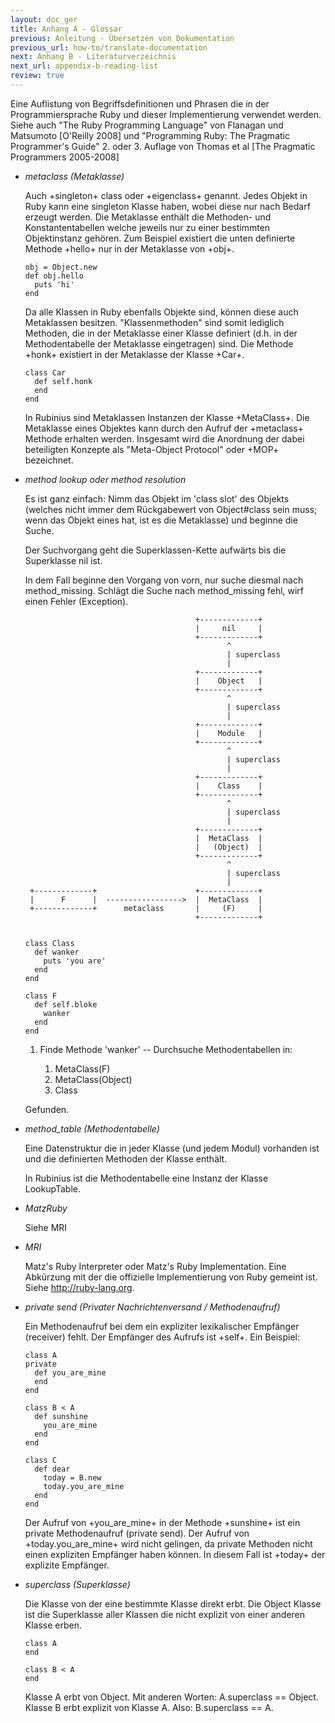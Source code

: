 ```yaml
---
layout: doc_ger
title: Anhang A - Glossar
previous: Anleitung - Übersetzen von Dokumentation
previous_url: how-to/translate-documentation
next: Anhang B - Literaturverzeichnis
next_url: appendix-b-reading-list
review: true
---
```


Eine Auflistung von Begriffsdefinitionen und Phrasen die in der
Programmiersprache Ruby und dieser Implementierung verwendet
werden. Siehe auch "The Ruby Programming Language" von Flanagan und
Matsumoto [O'Reilly 2008] und "Programming Ruby: The Pragmatic
Programmer's Guide" 2. oder 3. Auflage von Thomas et al [The Pragmatic Programmers
2005-2008]


* _metaclass (Metaklasse)_

  Auch +singleton+ class oder +eigenclass+ genannt. Jedes Objekt in
  Ruby kann eine singleton Klasse haben, wobei diese nur nach Bedarf
  erzeugt werden. Die Metaklasse enthält die Methoden- und
  Konstantentabellen welche jeweils nur zu einer bestimmten
  Objektinstanz gehören.
  Zum Beispiel existiert die unten definierte Methode +hello+ nur in
  der Metaklasse von +obj+.

      obj = Object.new
      def obj.hello
        puts 'hi'
      end

  Da alle Klassen in Ruby ebenfalls Objekte sind, können diese auch
  Metaklassen besitzen. "Klassenmethoden" sind somit lediglich
  Methoden, die in der Metaklasse einer Klasse definiert (d.h. in der
  Methodentabelle der Metaklasse eingetragen) sind. Die Methode +honk+
  existiert in der Metaklasse der Klasse +Car+.

      class Car
        def self.honk
        end
      end

  In Rubinius sind Metaklassen Instanzen der Klasse +MetaClass+. Die
  Metaklasse eines Objektes kann durch den Aufruf der +metaclass+
  Methode erhalten werden. Insgesamt wird die Anordnung der dabei
  beteiligten Konzepte als "Meta-Object Protocol" oder +MOP+
  bezeichnet.


* _method lookup oder method resolution_

  Es ist ganz einfach: Nimm das Objekt im 'class slot' des Objekts
  (welches nicht immer dem Rückgabewert von Object#class sein muss;
  wenn das Objekt eines hat, ist es die Metaklasse) und beginne die
  Suche.

  Der Suchvorgang geht die Superklassen-Kette aufwärts bis die
  Superklasse nil ist.

  In dem Fall beginne den Vorgang von vorn, nur suche diesmal nach
  method_missing. Schlägt die Suche nach method_missing fehl, wirf
  einen Fehler (Exception).

                                            +-------------+
                                            |     nil     |
                                            +-------------+
                                                   ^
                                                   | superclass
                                                   |
                                            +-------------+
                                            |    Object   |
                                            +-------------+
                                                   ^
                                                   | superclass
                                                   |
                                            +-------------+
                                            |    Module   |
                                            +-------------+
                                                   ^
                                                   | superclass
                                                   |
                                            +-------------+
                                            |    Class    |
                                            +-------------+
                                                   ^
                                                   | superclass
                                                   |
                                            +-------------+
                                            |  MetaClass  |
                                            |   (Object)  |
                                            +-------------+
                                                   ^
                                                   | superclass
                                                   |
       +-------------+                      +-------------+
       |      F      |  ----------------->  |  MetaClass  |
       +-------------+      metaclass       |     (F)     |
                                            +-------------+


      class Class
        def wanker
          puts 'you are'
        end
      end

      class F
        def self.bloke
          wanker
        end
      end

  1. Finde Methode 'wanker' -- Durchsuche Methodentabellen in:

      1. MetaClass(F)
      1. MetaClass(Object)
      1. Class

  Gefunden.


* _method_table (Methodentabelle)_

  Eine Datenstruktur die in jeder Klasse (und jedem Modul) vorhanden
  ist und die definierten Methoden der Klasse enthält.

  In Rubinius ist die Methodentabelle eine Instanz der Klasse
  LookupTable.


* _MatzRuby_

  Siehe MRI


* _MRI_

  Matz's Ruby Interpreter oder Matz's Ruby Implementation. Eine
  Abkürzung mit der die offizielle Implementierung von Ruby gemeint
  ist. Siehe <http://ruby-lang.org>.


* _private send (Privater Nachrichtenversand / Methodenaufruf)_

  Ein Methodenaufruf bei dem ein expliziter lexikalischer Empfänger
  (receiver) fehlt. Der Empfänger des Aufrufs ist +self+.
  Ein Beispiel:

      class A
      private
        def you_are_mine
        end
      end

      class B < A
        def sunshine
          you_are_mine
        end
      end

      class C
        def dear
          today = B.new
          today.you_are_mine
        end
      end

  Der Aufruf von +you_are_mine+ in der Methode +sunshine+ ist ein
  private Methodenaufruf (private send). Der Aufruf von
  +today.you_are_mine+ wird nicht gelingen, da private Methoden nicht
  einen expliziten Empfänger haben können. In diesem Fall ist +today+
  der explizite Empfänger.


* _superclass (Superklasse)_

  Die Klasse von der eine bestimmte Klasse direkt erbt. Die Object
  Klasse ist die Superklasse aller Klassen die nicht explizit von
  einer anderen Klasse erben.

      class A
      end

      class B < A
      end

  Klasse A erbt von Object. Mit anderen Worten: A.superclass == Object.
  Klasse B erbt explizit von Klasse A. Also: B.superclass == A.
